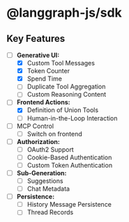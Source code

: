 # @langgraph-js/sdk

## Key Features

- [ ] **Generative UI:**
    - [x] Custom Tool Messages
    - [x] Token Counter
    - [x] Spend Time
    - [ ] Duplicate Tool Aggregation
    - [ ] Custom Reasoning Content
- [ ] **Frontend Actions:**
    - [x] Definition of Union Tools
    - [ ] Human-in-the-Loop Interaction
- [ ] MCP Control
    - [ ] Switch on frontend
- [ ] **Authorization:**
    - [ ] OAuth2 Support
    - [ ] Cookie-Based Authentication
    - [ ] Custom Token Authentication
- [ ] **Sub-Generation:**
    - [ ] Suggestions
    - [ ] Chat Metadata
- [ ] **Persistence:**
    - [ ] History Message Persistence
    - [ ] Thread Records
